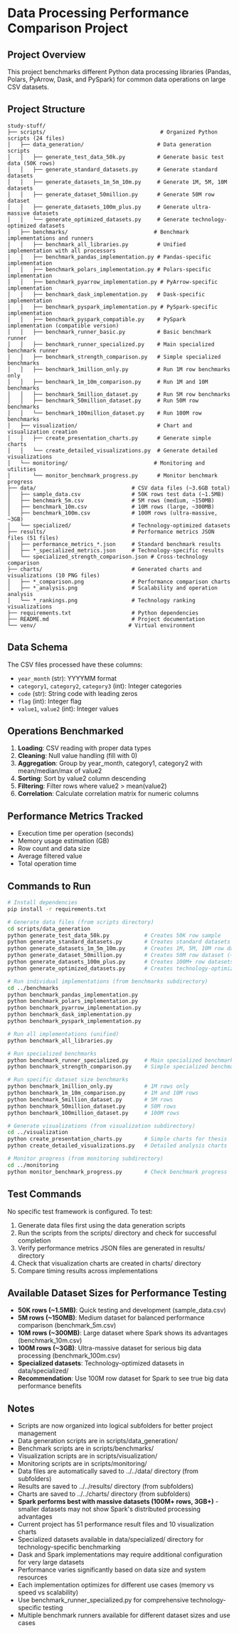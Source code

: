 # Data Processing Performance Comparison Project

## Project Overview
This project benchmarks different Python data processing libraries (Pandas, Polars, PyArrow, Dask, and PySpark) for common data operations on large CSV datasets.

## Project Structure
```
study-stuff/
├── scripts/                                    # Organized Python scripts (24 files)
│   ├── data_generation/                       # Data generation scripts
│   │   ├── generate_test_data_50k.py          # Generate basic test data (50K rows)
│   │   ├── generate_standard_datasets.py      # Generate standard datasets
│   │   ├── generate_datasets_1m_5m_10m.py     # Generate 1M, 5M, 10M datasets
│   │   ├── generate_dataset_50million.py      # Generate 50M row dataset
│   │   ├── generate_datasets_100m_plus.py     # Generate ultra-massive datasets
│   │   └── generate_optimized_datasets.py     # Generate technology-optimized datasets
│   ├── benchmarks/                           # Benchmark implementations and runners
│   │   ├── benchmark_all_libraries.py         # Unified implementation with all processors
│   │   ├── benchmark_pandas_implementation.py # Pandas-specific implementation
│   │   ├── benchmark_polars_implementation.py # Polars-specific implementation  
│   │   ├── benchmark_pyarrow_implementation.py # PyArrow-specific implementation
│   │   ├── benchmark_dask_implementation.py   # Dask-specific implementation
│   │   ├── benchmark_pyspark_implementation.py # PySpark-specific implementation
│   │   ├── benchmark_pyspark_compatible.py    # PySpark implementation (compatible version)
│   │   ├── benchmark_runner_basic.py          # Basic benchmark runner
│   │   ├── benchmark_runner_specialized.py    # Main specialized benchmark runner
│   │   ├── benchmark_strength_comparison.py   # Simple specialized benchmarks
│   │   ├── benchmark_1million_only.py         # Run 1M row benchmarks only
│   │   ├── benchmark_1m_10m_comparison.py     # Run 1M and 10M benchmarks
│   │   ├── benchmark_5million_dataset.py      # Run 5M row benchmarks
│   │   ├── benchmark_50million_dataset.py     # Run 50M row benchmarks
│   │   └── benchmark_100million_dataset.py    # Run 100M row benchmarks
│   ├── visualization/                         # Chart and visualization creation
│   │   ├── create_presentation_charts.py      # Generate simple charts
│   │   └── create_detailed_visualizations.py  # Generate detailed visualizations
│   └── monitoring/                           # Monitoring and utilities
│       └── monitor_benchmark_progress.py      # Monitor benchmark progress
├── data/                              # CSV data files (~3.6GB total)
│   ├── sample_data.csv                # 50K rows test data (~1.5MB)
│   ├── benchmark_5m.csv               # 5M rows (medium, ~150MB)
│   ├── benchmark_10m.csv              # 10M rows (large, ~300MB)
│   ├── benchmark_100m.csv             # 100M rows (ultra-massive, ~3GB)
│   └── specialized/                   # Technology-optimized datasets
├── results/                           # Performance metrics JSON files (51 files)
│   ├── performance_metrics_*.json     # Standard benchmark results
│   ├── *_specialized_metrics.json     # Technology-specific results
│   └── specialized_strength_comparison.json # Cross-technology comparison
├── charts/                            # Generated charts and visualizations (10 PNG files)
│   ├── *_comparison.png               # Performance comparison charts
│   ├── *_analysis.png                 # Scalability and operation analysis
│   └── *_rankings.png                 # Technology ranking visualizations
├── requirements.txt                   # Python dependencies
├── README.md                          # Project documentation
└── venv/                             # Virtual environment
```

## Data Schema
The CSV files processed have these columns:
- `year_month` (str): YYYYMM format
- `category1`, `category2`, `category3` (int): Integer categories
- `code` (str): String code with leading zeros
- `flag` (int): Integer flag
- `value1`, `value2` (int): Integer values

## Operations Benchmarked
1. **Loading**: CSV reading with proper data types
2. **Cleaning**: Null value handling (fill with 0)
3. **Aggregation**: Group by year_month, category1, category2 with mean/median/max of value2
4. **Sorting**: Sort by value2 column descending
5. **Filtering**: Filter rows where value2 > mean(value2)
6. **Correlation**: Calculate correlation matrix for numeric columns

## Performance Metrics Tracked
- Execution time per operation (seconds)
- Memory usage estimation (GB)
- Row count and data size
- Average filtered value
- Total operation time

## Commands to Run
```bash
# Install dependencies
pip install -r requirements.txt

# Generate data files (from scripts directory)
cd scripts/data_generation
python generate_test_data_50k.py           # Creates 50K row sample
python generate_standard_datasets.py       # Creates standard datasets
python generate_datasets_1m_5m_10m.py      # Creates 1M, 5M, 10M row datasets
python generate_dataset_50million.py       # Creates 50M row dataset (~1.5GB)
python generate_datasets_100m_plus.py      # Creates 100M+ row datasets
python generate_optimized_datasets.py      # Creates technology-optimized datasets

# Run individual implementations (from benchmarks subdirectory)
cd ../benchmarks
python benchmark_pandas_implementation.py
python benchmark_polars_implementation.py
python benchmark_pyarrow_implementation.py
python benchmark_dask_implementation.py
python benchmark_pyspark_implementation.py

# Run all implementations (unified)
python benchmark_all_libraries.py

# Run specialized benchmarks
python benchmark_runner_specialized.py     # Main specialized benchmark runner
python benchmark_strength_comparison.py    # Simple specialized benchmarks

# Run specific dataset size benchmarks
python benchmark_1million_only.py          # 1M rows only
python benchmark_1m_10m_comparison.py      # 1M and 10M rows
python benchmark_5million_dataset.py       # 5M rows
python benchmark_50million_dataset.py      # 50M rows
python benchmark_100million_dataset.py     # 100M rows

# Generate visualizations (from visualization subdirectory)
cd ../visualization
python create_presentation_charts.py       # Simple charts for thesis
python create_detailed_visualizations.py   # Detailed analysis charts

# Monitor progress (from monitoring subdirectory)
cd ../monitoring
python monitor_benchmark_progress.py       # Check benchmark progress
```

## Test Commands
No specific test framework is configured. To test:
1. Generate data files first using the data generation scripts
2. Run the scripts from the scripts/ directory and check for successful completion
3. Verify performance metrics JSON files are generated in results/ directory
4. Check that visualization charts are created in charts/ directory
5. Compare timing results across implementations

## Available Dataset Sizes for Performance Testing
- **50K rows (~1.5MB)**: Quick testing and development (sample_data.csv)
- **5M rows (~150MB)**: Medium dataset for balanced performance comparison (benchmark_5m.csv)
- **10M rows (~300MB)**: Large dataset where Spark shows its advantages (benchmark_10m.csv)
- **100M rows (~3GB)**: Ultra-massive dataset for serious big data processing (benchmark_100m.csv)
- **Specialized datasets**: Technology-optimized datasets in data/specialized/
- **Recommendation**: Use 100M row dataset for Spark to see true big data performance benefits

## Notes
- Scripts are now organized into logical subfolders for better project management
- Data generation scripts are in scripts/data_generation/
- Benchmark scripts are in scripts/benchmarks/
- Visualization scripts are in scripts/visualization/
- Monitoring scripts are in scripts/monitoring/
- Data files are automatically saved to ../../data/ directory (from subfolders)
- Results are saved to ../../results/ directory (from subfolders)
- Charts are saved to ../../charts/ directory (from subfolders)
- **Spark performs best with massive datasets (100M+ rows, 3GB+)** - smaller datasets may not show Spark's distributed processing advantages
- Current project has 51 performance result files and 10 visualization charts
- Specialized datasets available in data/specialized/ directory for technology-specific benchmarking
- Dask and Spark implementations may require additional configuration for very large datasets
- Performance varies significantly based on data size and system resources
- Each implementation optimizes for different use cases (memory vs speed vs scalability)
- Use benchmark_runner_specialized.py for comprehensive technology-specific testing
- Multiple benchmark runners available for different dataset sizes and use cases